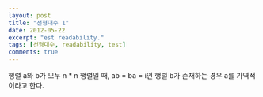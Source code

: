 ```yaml
---
layout: post
title: "선형대수 1"
date: 2012-05-22
excerpt: "est readability."
tags: [선형대수, readability, test]
comments: true
---
```


행렬 a와 b가 모두 n * n 행렬일 때, ab = ba = i인 행렬  b가 존재하는 경우 a를 가역적이라고 한다.
